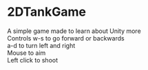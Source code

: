 # 2DTankGame  
A simple game made to learn about Unity more  
Controls w-s to go forward or backwards  
a-d to turn left and right  
Mouse to aim  
Left click to shoot  

